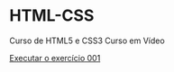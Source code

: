 # HTML-CSS
 Curso de HTML5 e CSS3 Curso em Vídeo

<a href= "https://willian2504.github.io/HTML-CSS/Exercícios/ex001.html">Executar o exercício 001</a>
